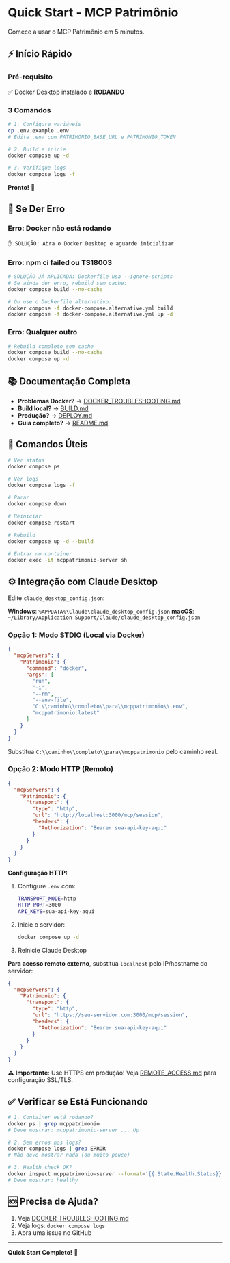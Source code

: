 # Quick Start - MCP Patrimônio

Comece a usar o MCP Patrimônio em 5 minutos.

## ⚡ Início Rápido

### Pré-requisito
✅ Docker Desktop instalado e **RODANDO**

### 3 Comandos

```bash
# 1. Configure variáveis
cp .env.example .env
# Edite .env com PATRIMONIO_BASE_URL e PATRIMONIO_TOKEN

# 2. Build e inicie
docker compose up -d

# 3. Verifique logs
docker compose logs -f
```

**Pronto!** 🎉

## 🐛 Se Der Erro

### Erro: Docker não está rodando
```
✋ SOLUÇÃO: Abra o Docker Desktop e aguarde inicializar
```

### Erro: npm ci failed ou TS18003
```bash
# SOLUÇÃO JÁ APLICADA: Dockerfile usa --ignore-scripts
# Se ainda der erro, rebuild sem cache:
docker compose build --no-cache

# Ou use o Dockerfile alternativo:
docker compose -f docker-compose.alternative.yml build
docker compose -f docker-compose.alternative.yml up -d
```

### Erro: Qualquer outro
```bash
# Rebuild completo sem cache
docker compose build --no-cache
docker compose up -d
```

## 📚 Documentação Completa

- **Problemas Docker?** → [DOCKER_TROUBLESHOOTING.md](DOCKER_TROUBLESHOOTING.md)
- **Build local?** → [BUILD.md](BUILD.md)
- **Produção?** → [DEPLOY.md](DEPLOY.md)
- **Guia completo?** → [README.md](README.md)

## 🔧 Comandos Úteis

```bash
# Ver status
docker compose ps

# Ver logs
docker compose logs -f

# Parar
docker compose down

# Reiniciar
docker compose restart

# Rebuild
docker compose up -d --build

# Entrar no container
docker exec -it mcppatrimonio-server sh
```

## ⚙️ Integração com Claude Desktop

Edite `claude_desktop_config.json`:

**Windows**: `%APPDATA%\Claude\claude_desktop_config.json`
**macOS**: `~/Library/Application Support/Claude/claude_desktop_config.json`

### Opção 1: Modo STDIO (Local via Docker)

```json
{
  "mcpServers": {
    "Patrimonio": {
      "command": "docker",
      "args": [
        "run",
        "-i",
        "--rm",
        "--env-file",
        "C:\\caminho\\completo\\para\\mcppatrimonio\\.env",
        "mcppatrimonio:latest"
      ]
    }
  }
}
```

Substitua `C:\\caminho\\completo\\para\\mcppatrimonio` pelo caminho real.

### Opção 2: Modo HTTP (Remoto)

```json
{
  "mcpServers": {
    "Patrimonio": {
      "transport": {
        "type": "http",
        "url": "http://localhost:3000/mcp/session",
        "headers": {
          "Authorization": "Bearer sua-api-key-aqui"
        }
      }
    }
  }
}
```

**Configuração HTTP:**
1. Configure `.env` com:
   ```bash
   TRANSPORT_MODE=http
   HTTP_PORT=3000
   API_KEYS=sua-api-key-aqui
   ```

2. Inicie o servidor:
   ```bash
   docker compose up -d
   ```

3. Reinicie Claude Desktop

**Para acesso remoto externo**, substitua `localhost` pelo IP/hostname do servidor:
```json
{
  "mcpServers": {
    "Patrimonio": {
      "transport": {
        "type": "http",
        "url": "https://seu-servidor.com:3000/mcp/session",
        "headers": {
          "Authorization": "Bearer sua-api-key-aqui"
        }
      }
    }
  }
}
```

⚠️ **Importante**: Use HTTPS em produção! Veja [REMOTE_ACCESS.md](REMOTE_ACCESS.md) para configuração SSL/TLS.

## ✅ Verificar se Está Funcionando

```bash
# 1. Container está rodando?
docker ps | grep mcppatrimonio
# Deve mostrar: mcppatrimonio-server ... Up

# 2. Sem erros nos logs?
docker compose logs | grep ERROR
# Não deve mostrar nada (ou muito pouco)

# 3. Health check OK?
docker inspect mcppatrimonio-server --format='{{.State.Health.Status}}'
# Deve mostrar: healthy
```

## 🆘 Precisa de Ajuda?

1. Veja [DOCKER_TROUBLESHOOTING.md](DOCKER_TROUBLESHOOTING.md)
2. Veja logs: `docker compose logs`
3. Abra uma issue no GitHub

---

**Quick Start Completo!** 🚀
